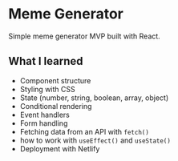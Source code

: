 # Meme Generator

Simple meme generator MVP built with React.

## What I learned

- Component structure
- Styling with CSS
- State (number, string, boolean, array, object)
- Conditional rendering
- Event handlers
- Form handling
- Fetching data from an API with `fetch()`
- how to work with `useEffect()` and `useState()`
- Deployment with Netlify
